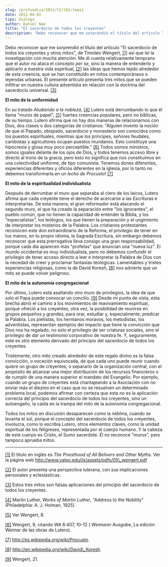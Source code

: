 ```yaml
---
slug: /profundiza/2011/t2/l02/tema1
date: 2011-04-02
tipo: dialoga
author: Daniel Nae
title: "El sacerdocio de todos los creyentes"
description: "Debo reconocer que me sorprendió el título del artículo “El sacerdocio de todos  los creyentes y otros mitos”, de Timoteo Wengert,[1] así que leí la  investigación con mucha atención. Me di cuenta relativamente temprano que el  autor no ataca el concepto per se, sino la manera..."
---
```


Debo reconocer que me sorprendió el título del artículo "El sacerdocio de todos los creyentes y otros mitos", de Timoteo Wengert, [[1]](#_ftn1 "") así que leí la investigación con mucha atención. Me di cuenta relativamente temprano que el autor no ataca el concepto _per se_, sino la manera de entenderlo y aplicarlo a nuestra vida espiritual, [[2]](#_ftn2 "") las ideas que hemos tejido alrededor de esta creencia, que se han constituido en mitos contemporáneos o leyendas urbanas. El presente artículo presenta tres mitos que se pueden infiltrar en nuestra cultura adventista en relación con la doctrina del sacerdocio universal. [[3]](#_ftn3 "")

**El mito de la uniformidad**

En su tratado _Aludiendo a la nobleza_, [[4]](#_ftn4 "") Lutero está derrumbando lo que él llama "muros de papel", [[5]](#_ftn5 "") fuertes creencias populares, pero no bíblicas, de su tiempo. Lutero afirma que no hay dos maneras de relacionarnos con Dios, dos clases o dos categorías de cristianos: "Alguien invento la noción de que el Papado, obispado, sacerdocio y monasterio son conocidos como los puestos espirituales, mientras que los príncipes, señores feudales, cambistas y agricultores ocupan puestos mundanos. Esto constituye una hipocresía y glosa muy poco perceptible." [[6]](#_ftn6 "") Todos somos ministros, somos iguales delante de los ojos de Dios, y todos tenemos acceso libre y directo al trono de la gracia, pero esto no significa que nos constituimos en una colectividad uniforme, de tipo comunista. Tenemos dones diferentes, experiencias diferentes y oficios diferentes en la iglesia, por lo tanto no debemos transformarla en un _lecho de Procusto_! [[7]](#_ftn7 "")

**El mito de la espiritualidad individualista**

Después de derrumbar el muro que separaba al clero de los laicos, Lutero afirma que cada creyente tiene el derecho de acercarse a las Escrituras e interpretarlas. De esta manera, el gran reformador está atacando el segundo muro, el que ha creado la separación entre "los ignorantes", el pueblo común, que no tienen la capacidad de entender la Biblia, y los "especialistas", los teólogos, los que tienen la preparación y el ungimiento de interpretar los misterios de la Palabra. Los cristianos protestantes reconocen este don extraordinario de la Reforma, el privilegio de tener en tus manos, en tu propio idioma, la Sagrada Escritura, sin embargo debemos reconocer que esta prerrogativa lleva consigo una gran responsabilidad, porque cada día aparecen más "profetas" que anuncian una "nueva luz". El mundo occidental es muy individualista, pero no debemos confundir el privilegio de tener acceso directo a leer e interpretar la Palabra de Dios con la necedad de creer y proclamar fantasías teológicas. Lamentables y tristes experiencias religiosas, como la de David Koresh, [[8]](#_ftn8 "") nos advierte que un mito se puede volver peligroso.

**El mito de la autonomía congregacional**

Por último, Lutero está asaltando otro muro de privilegios, la idea de que solo el Papa puede convocar un concilio. [[9]](#_ftn9 "") Desde mi punto de vista, esta brecha abrió el camino a los movimientos de reavivamiento espiritual, porque ofreció a los creyentes, otra vez, la posibilidad de reunirse en grupos pequeños y grandes, para orar, estudiar y, especialmente, predicar la Palabra. Los pietistas, los hermanos moravos, los metodistas, los adventistas, representan ejemplos del impacto que tiene la convicción que Dios nos ha regalado, no solo el privilegio de ser criaturas sociales, sino el privilegio de dar un testimonio corporativo de nuestra fe. Y, seguramente, este es otro elemento derivado del principio del sacerdocio de todos los creyentes.

Tristemente, otro mito creado alrededor de este regalo divino es la falsa convicción, o vocación equivocada, de que cada uno puede reunir cuando quiere un grupo de creyentes, o separarlo de la organización central, con el propósito de alcanzar una mejor distribución de los recursos financieros o de cumplir de una manera superior el mandato del Evangelio. Por ejemplo, cuando un grupo de creyentes está chantajeando a la Asociación con no enviar más el diezmo en el caso que no se resuelven un determinado problema local, podemos afirmar con certeza que esta no es la aplicación correcta del principio del sacerdocio de todos los creyentes, sino un autoengaño, la caída en la trampa del mito de la autonomía congregacional.

Todos los mitos en discusión desaparecen como la neblina, cuando se levanta el sol, porque el concepto del sacerdocio de todos los creyentes, involucra, como lo escribía Lutero, otros elementos claves, como la unidad espiritual de los feligreses, representada por el cuerpo humano. Y la cabeza de este cuerpo es Cristo, el Sumo sacerdote. Él no reconoce "muros", pero tampoco aprueba mitos.

* * *

[[1]](#_ftnref1 "") El título en inglés es _The Priesthood of All Belivers and Other Myths._ Ver la página web http://www.valpo.edu/ils/assets/pdfs/05\_wengert.pdf

[[2]](#_ftnref2 "") El autor presenta una perspectiva luterana, con sus implicaciones personales y eclesiásticas.

[[3]](#_ftnref3 "") Estos tres mitos son falsas aplicaciones del principio del sacerdocio de todos los creyentes.

[[4]](#_ftnref4 "") Martin Luther, _Works of Martin Luther_, "Address to the Nobility" (Philadelphia: A. J. Holman, 1925).

[[5]](#_ftnref5 "") Ver Wengert, 8.

[[6]](#_ftnref6 "") Wengert, 9, citando WA 6:407, 10-12 ( _Weimarer Ausgabe_, La edición Weimar de las obras de Lutero).

[[7]](#_ftnref7 "") http://es.wikipedia.org/wiki/Procusto.

[[8]](#_ftnref8 "") http://en.wikipedia.org/wiki/David\_Koresh.

[[9]](#_ftnref9 "") Wengert, 21.
